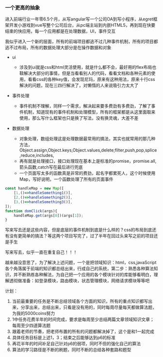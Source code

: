 ### 一个更高的抽象
进入前端行业一年零6.5个月，从写angular写一个公司OA到写小程序，从egret框架开发小游戏到vue写整个公司后台，从pc端主站到内嵌HTML5，再到现在快要结束的快应用，每一个应用都是在处理数据，UI，事件交互


我似乎进入一个新的层面，所有的前端项目都逃不过几种事件机制，所有的项目都逃不过布局，所有的数据处理大部分是在操作数据和对象


- ui
  * 涉及到ui就是css和html灵活使用，就是什么都不会，最好用的flex布局也鞥解决大部分的事情，但是当看看别人的代码，看看文档和各种元素的使用，看看css的各种key值，会发现尼玛，原来有这种用法，原来十行css解决的问题，现在三四行解决了，对懒惰的人来说吸引力太大了

- 事件处理
  * 事件机制不理解，同样一个需求，解决起来要多费劲有多费劲，了解了事件机制，知道现有的事件机制和处理模型，所有的框架都是从这里面取来使用，那么写什么框架也只是换了写法，没有换灵魂，大差不差
- 数据处理
  * 对象处理，数组处理这是处理数据最常用的搞法，其实也就常用的那几种方法，Object.assign,Object.keys,Object.values,delete;filter,push,pop,splice,reduce,includes,
  * 再有就是处理接口，接口处理现在基本上是标准的promise，promise.all,箭头函数,catch写在最后进行兜底
  * 一个页面写太多的函数真是非常的费劲，起名字都累死人，这个时候使用Map，写好说明，一个函数处理了所有的页面事件
```js
const handleMap = new Map([
    [1,()=>handleSomething1()],
    [2,()=>handleSomething2()],
    [3,()=>handleSomething3()],
]);
function domClick(args){
    handleMap.get(args[0])(args[1]);
}

```
写来写去还是这些内容，但是底层的事件机制到底是什么样的？css的布局到底还有没有更简单的搞法？等这两个项目写完了，过了半年在回过头来写之前的项目还是手生

写来写去，似乎一直在重复自己！！！

越来越没意思了，为了解决上述问题，一个是把领域知识：html，css,javaScript各个角落属于前端的知识都总结出来，行成自己的系统，第二步：熟悉各种算法知识，并不断熟练各种解法，为自己把一个应用的各个模块针对的库能够看明白，理解透彻做准备：如登录模块，路由模块，状态管理模块，网络请求模块等等吧

计划：
1. 当前最重要的任务是不断总结领域各个方面的知识，所有的重点知识都写出来，分享出来，总结出来，只看是没有用的，同时每周尽量每天都做算法题，为我的5000coins努力
2. 1中任务花费半年的时间完成，要求是每周至少总结两篇文章领域知识文章；每周至少四道算法题
3. 跟着老师的节奏，把老师布置的所有的问题都解决掉了，这个是和1一起完成
4. 具体任务目标是上述1，3；结束之后能够达到p6的标准
5. 再花半年的时间补足自己针对p6的弱项，同时不但的强化自己的算法
6. 算法的学习路径是不断的刷题，同时不断的总结各种套路和题型